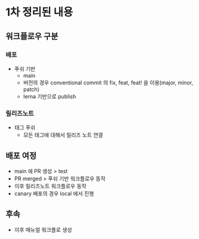 # 1차 정리된 내용

## 워크플로우 구분

### 배포

- 푸쉬 기반
  - main
  - 버전의 경우 conventional commit 의 fix, feat, feat! 을 이용(major, minor, patch)
  - lerna 기반으로 publish

### 릴리즈노트

- 태그 푸쉬
  - 모든 태그에 대해서 릴리즈 노트 연결

## 배포 여정

- main 에 PR 생성 > test
- PR merged > 푸쉬 기반 워크플로우 동작
- 이후 릴리즈노트 워크플로우 동작
- canary 배포의 경우 local 에서 진행

## 후속

- 이후 메뉴얼 워크플로 생성
